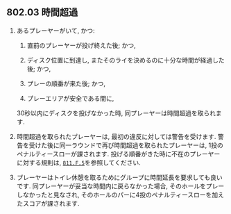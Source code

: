 ## 802.03 時間超過

1. あるプレーヤーがいて, かつ:

    1. 直前のプレーヤーが投げ終えた後; かつ,

    1. ディスク位置に到達し,
    またそのライを決めるのに十分な時間が経過した後; かつ,

    1. プレーの順番が来た後; かつ,

    1. プレーエリアが安全である間に,

    30秒以内にディスクを投げなかった時,
    同プレーヤーは時間超過を取られます.

1. 時間超過を取られたプレーヤーは,
最初の違反に対しては警告を受けます.
警告を受けた後に同一ラウンドで再び時間超過を取られたプレーヤーは,
1投のペナルティースローが課されます.
投げる順番がきた時に不在のプレーヤーに対する規則は,
[`811.F.5`](811)を参照してください.

1. プレーヤーはトイレ休憩を取るためにグループに時間延長を要求しても良いです.
同プレーヤーが妥当な時間内に戻らなかった場合,
そのホールをプレーしなかったと見なされ,
そのホールのパーに4投のペナルティースローを加えたスコアが課されます.
